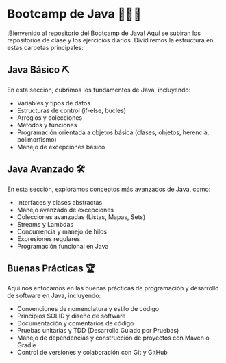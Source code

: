 # Bootcamp de Java 🚀🚀🚀

¡Bienvenido al repositorio del Bootcamp de Java! Aquí se subiran los repositorios de clase y los ejercicios diarios.
Dividiremos la estructura en estas carpetas principales:

## Java Básico ⛏

En esta sección, cubrimos los fundamentos de Java, incluyendo:

- Variables y tipos de datos
- Estructuras de control (if-else, bucles)
- Arreglos y colecciones
- Métodos y funciones
- Programación orientada a objetos básica (clases, objetos, herencia, polimorfismo)
- Manejo de excepciones básico

## Java Avanzado 🛠

En esta sección, exploramos conceptos más avanzados de Java, como:

- Interfaces y clases abstractas
- Manejo avanzado de excepciones
- Colecciones avanzadas (Listas, Mapas, Sets)
- Streams y Lambdas
- Concurrencia y manejo de hilos
- Expresiones regulares
- Programación funcional en Java

## Buenas Prácticas 🏆

Aquí nos enfocamos en las buenas prácticas de programación y desarrollo de software en Java, incluyendo:

- Convenciones de nomenclatura y estilo de código
- Principios SOLID y diseño de software
- Documentación y comentarios de código
- Pruebas unitarias y TDD (Desarrollo Guiado por Pruebas)
- Manejo de dependencias y construcción de proyectos con Maven o Gradle
- Control de versiones y colaboración con Git y GitHub

